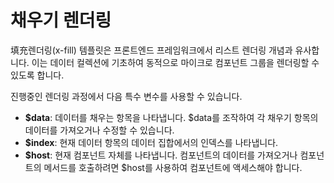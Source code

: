 <template is="exm-article">
<a href="../../publics/examples/fill/demo.html" preview></a>
<a href="../../publics/examples/fill/test-demo.html" main></a>
</template>

# 채우기 렌더링

填充렌더링(x-fill) 템플릿은 프론트엔드 프레임워크에서 리스트 렌더링 개념과 유사합니다. 이는 데이터 컬렉션에 기초하여 동적으로 마이크로 컴포넌트 그룹을 렌더링할 수 있도록 합니다.

진행중인 렌더링 과정에서 다음 특수 변수를 사용할 수 있습니다.

- **$data**: 데이터를 채우는 항목을 나타냅니다. $data를 조작하여 각 채우기 항목의 데이터를 가져오거나 수정할 수 있습니다.
- **$index**: 현재 데이터 항목의 데이터 집합에서의 인덱스를 나타냅니다.
- **$host**: 현재 컴포넌트 자체를 나타냅니다. 컴포넌트의 데이터를 가져오거나 컴포넌트의 메서드를 호출하려면 $host를 사용하여 컴포넌트에 액세스해야 합니다.


